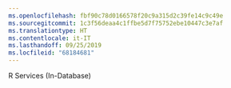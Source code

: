 ```yaml
---
ms.openlocfilehash: fbf90c78d0166578f20c9a315d2c39fe14c9c49e
ms.sourcegitcommit: 1c3f56deaa4c1ffbe5d7f75752ebe10447c3e7af
ms.translationtype: HT
ms.contentlocale: it-IT
ms.lasthandoff: 09/25/2019
ms.locfileid: "68184681"
---
```

 R Services (In-Database) 